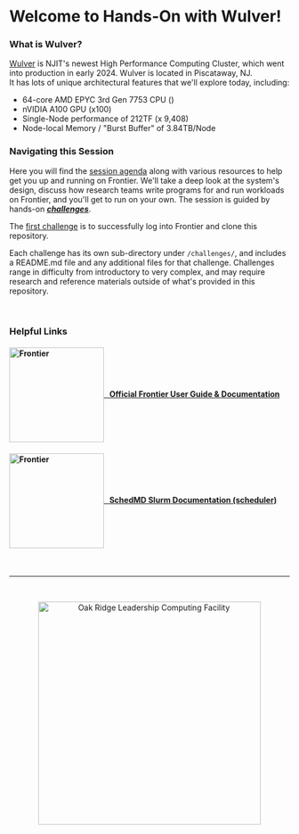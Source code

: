 # Welcome to Hands-On with Wulver!


### What is Wulver?
[Wulver](https://hpc.njit.edu/clusters/wulver/) is NJIT's newest High Performance Computing Cluster, which went into production in early 2024. Wulver is located in Piscataway, NJ.  
 It has lots of unique architectural features that we'll explore today, including:

- 64-core AMD EPYC 3rd Gen 7753 CPU ()
- nVIDIA A100 GPU (x100)
- Single-Node performance of 212TF (x 9,408)
- Node-local Memory / "Burst Buffer" of 3.84TB/Node

### Navigating this Session
Here you will find the [session agenda](agenda.md) along with various resources
to help get you up and running on Frontier. We'll take a deep look at the
system's design, discuss how research teams write programs for and run
workloads on Frontier, and you'll get to run on your own. The session is guided by
hands-on [***challenges***](challenges). 

The [first challenge](./challenges/Access_Frontier_and_Clone_Repo) is to
successfully log into Frontier and clone this repository.

Each challenge has its own sub-directory under `/challenges/`, and includes a
README.md file and any additional files for that challenge. Challenges range in
difficulty from introductory to very complex, and may require research and
reference materials outside of what's provided in this repository.

&nbsp;


### Helpful Links

#### [<img src="./images/frontier_logo_2023.png" width="170" valign="middle" alt="Frontier"/>   Official Frontier User Guide & Documentation](https://docs.olcf.ornl.gov/systems/summit_user_guide.html)

#### [<img src="./images/SchedMD_Logo_2023.png" width="170" valign="middle" alt="Frontier"/>   SchedMD Slurm Documentation (scheduler)](https://slurm.schedmd.com/documentation.html)

<br>
<hr>
<br>
<p align="center">
  <a href="https://hpc.njit.edu/"><img src="https://futuretechnologies.njit.edu/sites/futuretechnologies/files/njit%20logo_0.png" width="400" alt="Oak Ridge Leadership Computing Facility"></a>
</p>
